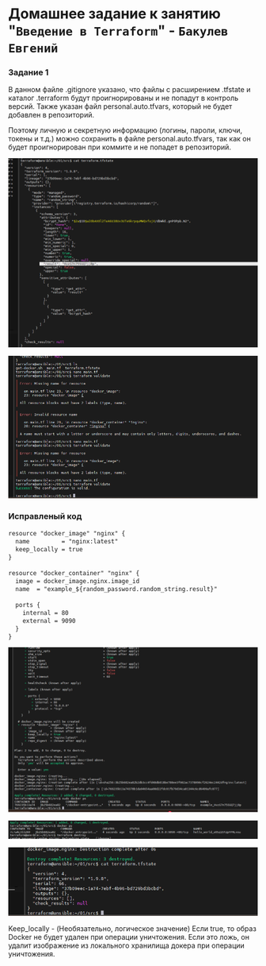 # Домашнее задание к занятию "`Введение в Terraform`" - `Бакулев Евгений`

### Задание 1

В данном файле .gitignore указано, что файлы с расширением .tfstate и каталог .terraform будут проигнорированы и не попадут в контроль версий. Также указан файл personal.auto.tfvars, который не будет добавлен в репозиторий.

Поэтому личную и секретную информацию (логины, пароли, ключи, токены и т.д.) можно сохранить в файле personal.auto.tfvars, так как он будет проигнорирован при коммите и не попадет в репозиторий.


![Password](https://github.com/garrkiss/terraform_1/blob/main/img/randow_password.png)

![Terraform validate](https://github.com/garrkiss/terraform_1/blob/main/img/terraform_validate.png)


### Исправленый код
```
resource "docker_image" "nginx" {
  name         = "nginx:latest"
  keep_locally = true
}

resource "docker_container" "nginx" {
  image = docker_image.nginx.image_id
  name  = "example_${random_password.random_string.result}"

  ports {
    internal = 80
    external = 9090
  }
}

```

![Dockeps](https://github.com/garrkiss/terraform_1/blob/main/img/dockerps.png)

![Dockeps](https://github.com/garrkiss/terraform_1/blob/main/img/dockerps_hello.png)

![tfstate](https://github.com/garrkiss/terraform_1/blob/main/img/terraform-tfstate.png)


Keep_locally - (Необязательно, логическое значение) Если true, то образ Docker не будет удален при операции уничтожения. Если это ложь, он удалит изображение из локального хранилища докера при операции уничтожения.



